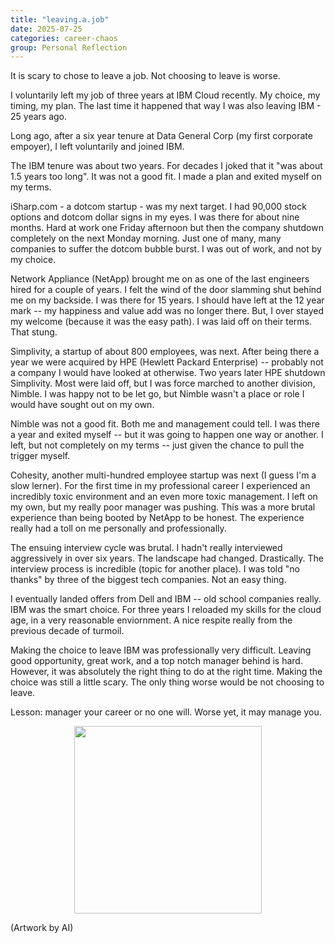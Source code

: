 ```yaml
---
title: "leaving.a.job"
date: 2025-07-25
categories: career-chaos
group: Personal Reflection
---
```


It is scary to chose to leave a job.  Not choosing to leave is worse.

I voluntarily left my job of three years at IBM Cloud recently.
My choice, my timing, my plan.  The last time it happened that way I was also leaving IBM - 25 years ago.

Long ago, after a six year tenure at Data General Corp (my first corporate empoyer), I left voluntarily and joined IBM. 

The IBM tenure was about two years.  For decades I joked that it "was about 1.5 years too long".  It was not a good fit.  I made a plan and exited myself on my terms.

iSharp.com - a dotcom startup - was my next target.  I had 90,000 stock options and dotcom dollar signs in my eyes.  I was there for about nine months.  Hard at work one Friday afternoon but then the  company shutdown completely on the next Monday morning.  Just one of many, many companies to suffer the dotcom bubble burst. I was out of work, and not by my choice.

Network Appliance (NetApp) brought me on as one of the last engineers hired for a couple of years.  I felt the wind of the door slamming shut behind me on my backside.  I was there for 15 years.  I should have left at the 12 year mark -- my happiness and value add was no longer there.  But, I over stayed my welcome (because it was the easy path).  I was laid off on their terms.  That stung.

Simplivity, a startup of about 800 employees, was next.  After being there a year we were acquired by HPE (Hewlett Packard Enterprise) -- probably not a company I would have looked at otherwise.  Two years later HPE shutdown Simplivity. Most were laid off, but I was force marched to another division, Nimble.  I was happy not to be let go, but Nimble wasn't a place or role I would have sought out on my own.

Nimble was not a good fit.  Both me and management could tell.  I was there a year and exited myself -- but it was going to happen one way or another. I left, but not completely on my terms -- just given the chance to pull the trigger myself.

Cohesity, another multi-hundred employee startup was next (I guess I'm a slow lerner).  For the first time in my professional career I experienced an incredibly toxic environment and an even more toxic management.  I left on my own, but my really poor manager was pushing.  This was a more brutal experience than being booted by NetApp to be honest. The experience really had a toll on me personally and professionally.

The ensuing interview cycle was brutal.  I hadn't really interviewed aggressively in over six years.  The landscape had changed.  Drastically. The interview process is incredible (topic for another place).  I was told "no thanks" by three of the biggest tech companies.  Not an easy thing.

I eventually landed offers from Dell and IBM -- old school companies really.  IBM was the smart choice.  For three years I reloaded my skills for the cloud age, in a very reasonable enviornment.  A nice respite really from the previous decade of turmoil.

Making the choice to leave IBM was professionally very difficult.  Leaving good opportunity, great work, and a top notch manager behind is hard.
However, it was absolutely the right thing to do at the right time.  Making the choice was still a little scary.  The only thing worse would be not choosing to leave.

Lesson: manager your career or no one will.  Worse yet, it may manage you. 

<p align="center"> <img src="{{ site.baseurl }}/assets/images/c0001-01.png" width="300"> </p>
(Artwork by AI)
